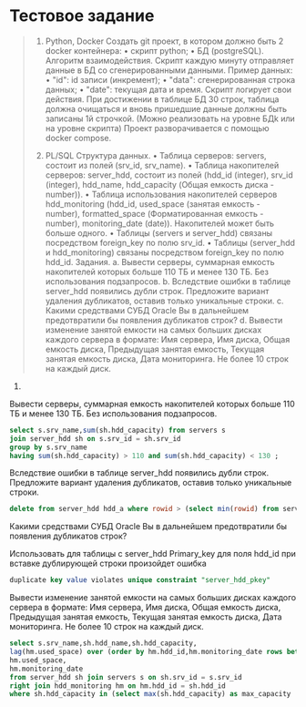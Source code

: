 # Тестовое задание
>
>    1. Python, Docker
>    Создать git проект, в котором должно быть 2 docker контейнера:
>    • скрипт python;
>    • БД (postgreSQL).
>    Алгоритм взаимодействия.
>    Скрипт каждую минуту отправляет данные в БД cо сгенерированными данными.
>    Пример данных:
>    • "id": id записи (инкремент);
>    • "data": сгенерированная строка данных;
>    • "date": текущая дата и время.
>    Скрипт логирует свои действия.
>    При достижении в таблице БД 30 строк, таблица должна очищаться и вновь пришедшие данные должны быть записаны 1й строчкой. (Можно реализовать на уровне БДk или на уровне скрипта)
>    Проект разворачивается с помощью docker compose.
>
>    2. PL/SQL
>    Структура данных.
>    • Таблица серверов: servers, состоит из полей (srv_id, srv_name).
>    • Таблица накопителей серверов: server_hdd, состоит из полей (hdd_id (integer), srv_id (integer), hdd_name, hdd_capacity (Общая емкость диска - number)).
>    • Таблица использования накопителей серверов hdd_monitoring (hdd_id,  used_space (занятая емкость - number), formatted_space (Форматированная емкость - number), monitoring_date (date)).
>    Накопителей может быть больше одного.
>    • Таблицы (servers и server_hdd) связаны посредством foreign_key по полю srv_id.
>    • Таблицы (server_hdd и hdd_monitoring) связаны посредством foreign_key по полю hdd_id.
>    Задания.
>    a. Вывести серверы, суммарная емкость накопителей которых больше 110 ТБ и менее 130 ТБ. Без использования подзапросов.
>    b. Вследствие ошибки в таблице server_hdd появились дубли строк.
>    Предложите вариант удаления дубликатов, оставив только уникальные строки.
>    c. Какими средствами СУБД Oracle Вы в дальнейшем предотвратили бы появления дубликатов строк?
>    d. Вывести изменение занятой емкости на самых больших дисках каждого сервера в формате:
>    Имя сервера, Имя диска, Общая емкость диска, Предыдущая занятая емкость, Текущая занятая емкость диска, Дата мониторинга.
>    Не более 10 строк на каждый диск.


1. 




Вывести серверы, суммарная емкость накопителей которых больше 110 ТБ и менее 130 ТБ. Без использования подзапросов.

```sql
select s.srv_name,sum(sh.hdd_capacity) from servers s 
join server_hdd sh on s.srv_id = sh.srv_id
group by s.srv_name
having sum(sh.hdd_capacity) > 110 and sum(sh.hdd_capacity) < 130 ;
```
Вследствие ошибки в таблице server_hdd появились дубли строк.
Предложите вариант удаления дубликатов, оставив только уникальные строки.

```sql
delete from server_hdd hdd_a where rowid > (select min(rowid) from server_hdd hdd_b where hdd_b.name=hdd_a.name);
```
Какими средствами СУБД Oracle Вы в дальнейшем предотвратили бы появления дубликатов строк?

Использовать для таблицы с server_hdd Primary_key для поля hdd_id при вставке дублирующей строки произойдет ошибка 

```sql
duplicate key value violates unique constraint "server_hdd_pkey"
```

Вывести изменение занятой емкости на самых больших дисках каждого сервера в формате:
Имя сервера, Имя диска, Общая емкость диска, Предыдущая занятая емкость, Текущая занятая емкость диска, Дата мониторинга.
Не более 10 строк на каждый диск.

```sql
select s.srv_name,sh.hdd_name,sh.hdd_capacity,
lag(hm.used_space) over (order by hm.hdd_id,hm.monitoring_date rows between 10 PRECEDING and CURRENT ROW) as previos_used_space,
hm.used_space,
hm.monitoring_date
from server_hdd sh join servers s on sh.srv_id = s.srv_id 
right join hdd_monitoring hm on hm.hdd_id = sh.hdd_id 
where sh.hdd_capacity in (select max(sh.hdd_capacity) as max_capacity  from server_hdd sh group by sh.srv_id)  
```










